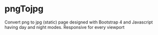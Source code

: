 # pngTojpg
Convert png to jpg (static) page designed with Bootstrap 4 and Javascript having day and night modes. Responsive for every viewport 

